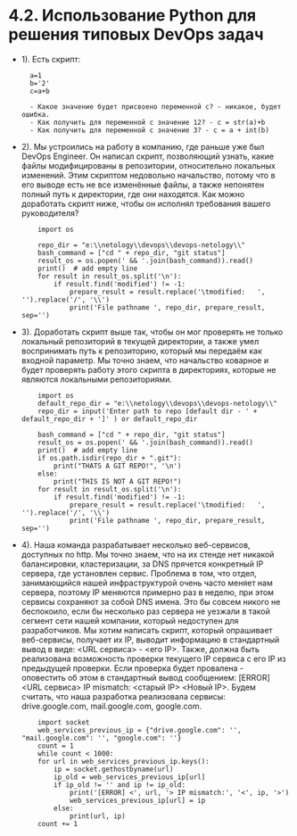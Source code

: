 # 4.2. Использование Python для решения типовых DevOps задач
- 1). Есть скрипт:
	 
		a=1
		b='2'
		c=a+b
		
		- Какое значение будет присвоено переменной c? - никакое, будет ошибка.
		- Как получить для переменной c значение 12? - с = str(a)+b
		- Как получить для переменной c значение 3? - c = a + int(b)
	
- 2). Мы устроились на работу в компанию, где раньше уже был DevOps Engineer. 
Он написал скрипт, позволяющий узнать, какие файлы модифицированы в репозитории,
 относительно локальных изменений. Этим скриптом недовольно начальство, 
 потому что в его выводе есть не все изменённые файлы, 
 а также непонятен полный путь к директории, где они находятся. 
Как можно доработать скрипт ниже, чтобы он исполнял требования вашего руководителя?

	```
        import os
        
        repo_dir = "e:\\netology\\devops\\devops-netology\\"
        bash_command = ["cd " + repo_dir, "git status"]
        result_os = os.popen(' && '.join(bash_command)).read()
        print()  # add empty line
        for result in result_os.split('\n'):
            if result.find('modified') != -1:
                prepare_result = result.replace('\tmodified:   ', '').replace('/', '\\')
                print('File pathname ', repo_dir, prepare_result, sep='')
	```

- 3). Доработать скрипт выше так, чтобы он мог проверять не только локальный репозиторий в текущей директории, 
а также умел воспринимать путь к репозиторию, который мы передаём как входной параметр. 
Мы точно знаем, что начальство коварное и будет проверять работу этого скрипта в директориях, 
которые не являются локальными репозиториями.

	```
        import os
        default_repo_dir = "e:\\netology\\devops\\devops-netology\\"
        repo_dir = input('Enter path to repo [default dir - ' + default_repo_dir + ']' ) or default_repo_dir

        bash_command = ["cd " + repo_dir, "git status"]
        result_os = os.popen(' && '.join(bash_command)).read()
        print()  # add empty line
        if os.path.isdir(repo_dir + ".git"):
            print("THATS A GIT REPO!", '\n')
        else:
            print("THIS IS NOT A GIT REPO!")
        for result in result_os.split('\n'):
            if result.find('modified') != -1:
                prepare_result = result.replace('\tmodified:   ', '').replace('/', '\\')
                print('File pathname ', repo_dir, prepare_result, sep='')
	```
		
- 4). Наша команда разрабатывает несколько веб-сервисов, доступных по http. 
Мы точно знаем, что на их стенде нет никакой балансировки, кластеризации, 
за DNS прячется конкретный IP сервера, где установлен сервис. 
Проблема в том, что отдел, занимающийся нашей инфраструктурой очень часто меняет нам сервера, 
поэтому IP меняются примерно раз в неделю, при этом сервисы сохраняют за собой DNS имена.
 Это бы совсем никого не беспокоило, если бы несколько раз сервера не уезжали в такой сегмент сети нашей компании, 
 который недоступен для разработчиков. Мы хотим написать скрипт, который опрашивает веб-сервисы, получает их IP, 
 выводит информацию в стандартный вывод в виде: <URL сервиса> - <его IP>. 
 Также, должна быть реализована возможность проверки текущего IP сервиса c его IP из предыдущей проверки.
 Если проверка будет провалена - оповестить об этом в стандартный вывод сообщением: [ERROR] <URL сервиса> IP mismatch: <старый IP> <Новый IP>. 
Будем считать, что наша разработка реализовала сервисы: drive.google.com, mail.google.com, google.com.
	```
        import socket
        web_services_previous_ip = {"drive.google.com": '', "mail.google.com": '', "google.com": ''}
        count = 1
        while count < 1000:
        for url in web_services_previous_ip.keys():
            ip = socket.gethostbyname(url)
            ip_old = web_services_previous_ip[url]
            if ip_old != '' and ip != ip_old:
                print('[ERROR] <', url, '> IP mismatch:', '<', ip, '>')
                web_services_previous_ip[url] = ip
            else:
                print(url, ip)
        count += 1
	```